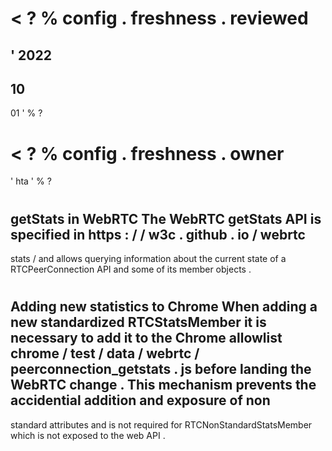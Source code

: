 <
?
%
config
.
freshness
.
reviewed
=
'
2022
-
10
-
01
'
%
?
>
<
?
%
config
.
freshness
.
owner
=
'
hta
'
%
?
>
#
getStats
in
WebRTC
The
WebRTC
getStats
API
is
specified
in
https
:
/
/
w3c
.
github
.
io
/
webrtc
-
stats
/
and
allows
querying
information
about
the
current
state
of
a
RTCPeerConnection
API
and
some
of
its
member
objects
.
#
#
Adding
new
statistics
to
Chrome
When
adding
a
new
standardized
RTCStatsMember
it
is
necessary
to
add
it
to
the
Chrome
allowlist
chrome
/
test
/
data
/
webrtc
/
peerconnection_getstats
.
js
before
landing
the
WebRTC
change
.
This
mechanism
prevents
the
accidential
addition
and
exposure
of
non
-
standard
attributes
and
is
not
required
for
RTCNonStandardStatsMember
which
is
not
exposed
to
the
web
API
.
